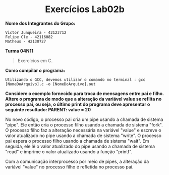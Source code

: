 <h1 align="center"> Exercícios Lab02b</h1>

**Nome dos Integrantes do Grupo:**
```
Victor Junqueira - 42123712
Felipe Cle - 42116082
Matheus - 42130727

```
**Turma 04N11**

> Exercícios em C.


**Como compilar o programa:**

```
Utilizando o GCC, devemos utilizar o comando no terminal : gcc [NomeDoArquivo].c -o [NomeDoArquivo].out

```

**Considere o exemplo fornecido para troca de mensagens entre pai e filho. Altere o programa de modo que a alteração da variável value se reflita no processo pai, ou seja, o último print do programa deve apresentar o seguinte resultado: PARENT: value = 20**


No novo código, o processo pai cria um pipe usando a chamada de sistema "pipe". Ele então cria o processo filho usando a chamada de sistema "fork". O processo filho faz a alteração necessária na variável "value" e escreve o valor atualizado no pipe usando a chamada de sistema "write". O processo pai espera o processo filho usando a chamada de sistema "wait". Em seguida, ele lê o valor atualizado do pipe usando a chamada de sistema "read" e imprime o valor atualizado usando a função "printf".

Com a comunicação interprocesso por meio de pipes, a alteração da variável "value" no processo filho é refletida no processo pai.


